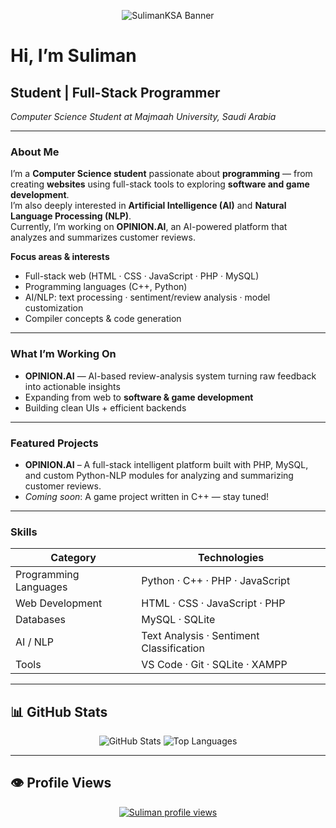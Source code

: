 <p align="center">
  <picture>
    <!-- Dark mode -->
    <source media="(prefers-color-scheme: dark)"
            srcset="https://capsule-render.vercel.app/api?type=waving&height=120&color=0:0f172a,100:1e293b&text=SulimanKSA&fontColor=ffffff&fontSize=40&fontAlign=50&animation=fadeIn&section=header" />
    <!-- Light mode -->
    <source media="(prefers-color-scheme: light)"
            srcset="https://capsule-render.vercel.app/api?type=waving&height=120&color=0:f8fafc,100:e2e8f0&text=SulimanKSA&fontColor=111827&fontSize=40&fontAlign=50&animation=fadeIn&section=header" />
    <!-- Fallback -->
    <img alt="SulimanKSA Banner"
         src="https://capsule-render.vercel.app/api?type=waving&height=120&color=gradient&text=SulimanKSA&fontColor=ffffff&fontSize=40&fontAlign=50&animation=fadeIn&section=header" />
  </picture>
</p>

# Hi, I’m Suliman  
## Student | Full-Stack Programmer
_Computer Science Student at Majmaah University, Saudi Arabia_

---

### About Me  
I’m a **Computer Science student** passionate about **programming** — from creating **websites** using full-stack tools to exploring **software and game development**.  
I’m also deeply interested in **Artificial Intelligence (AI)** and **Natural Language Processing (NLP)**.  
Currently, I’m working on **OPINION.AI**, an AI-powered platform that analyzes and summarizes customer reviews.

**Focus areas & interests**
- Full-stack web (HTML · CSS · JavaScript · PHP · MySQL)  
- Programming languages (C++, Python)  
- AI/NLP: text processing · sentiment/review analysis · model customization  
- Compiler concepts & code generation  

---

### What I’m Working On  
- **OPINION.AI** — AI-based review-analysis system turning raw feedback into actionable insights  
- Expanding from web to **software & game development**  
- Building clean UIs + efficient backends  

---

### Featured Projects  
- **OPINION.AI** – A full-stack intelligent platform built with PHP, MySQL, and custom Python-NLP modules for analyzing and summarizing customer reviews.  
- *Coming soon*: A game project written in C++ — stay tuned!  

---

### Skills  
| Category               | Technologies                                   |
|------------------------|------------------------------------------------|
| Programming Languages  | Python · C++ · PHP · JavaScript                |
| Web Development        | HTML · CSS · JavaScript · PHP                  |
| Databases              | MySQL · SQLite                                 |
| AI / NLP               | Text Analysis · Sentiment Classification       |
| Tools                  | VS Code · Git · SQLite · XAMPP                 |

---

## 📊 GitHub Stats  
<p align="center">
  <img src="https://github-readme-stats.vercel.app/api?username=SulimanKSA&show_icons=true&theme=transparent&hide_border=true" alt="GitHub Stats" />
  <img src="https://github-readme-stats.vercel.app/api/top-langs/?username=SulimanKSA&layout=compact&theme=transparent&hide_border=true" alt="Top Languages" />
</p>

---

## 👁️ Profile Views  
<p align="center">
  <a href="https://u8views.com/github/SulimanKSA">
    <img src="https://u8views.com/api/v1/github/profiles/126826976/views/day-week-month-total-count.svg" alt="Suliman profile views"/>
  </a>
</p>
